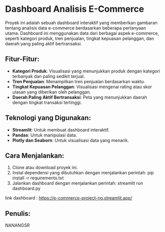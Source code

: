 # Dashboard Analisis E-Commerce

Proyek ini adalah sebuah dashboard interaktif yang memberikan gambaran tentang analisis data e-commerce berdasarkan beberapa pertanyaan utama. Dashboard ini menggunakan data dari berbagai aspek e-commerce, seperti kategori produk, tren penjualan, tingkat kepuasan pelanggan, dan daerah yang paling aktif bertransaksi.

## Fitur-Fitur:
- **Kategori Produk**: Visualisasi yang menunjukkan produk dengan kategori terbanyak dan paling sedikit terjual.
- **Tren Penjualan**: Menampilkan tren penjualan berdasarkan waktu.
- **Tingkat Kepuasan Pelanggan**: Visualisasi mengenai rating atau skor ulasan yang diberikan oleh pelanggan.
- **Daerah Paling Aktif Bertransaksi**: Peta yang menunjukkan daerah dengan tingkat transaksi tertinggi.

## Teknologi yang Digunakan:
- **Streamlit**: Untuk membuat dashboard interaktif.
- **Pandas**: Untuk manipulasi data.
- **Plotly dan Seaborn**: Untuk visualisasi data yang menarik.

## Cara Menjalankan:
1. Clone atau download proyek ini.
2. Instal dependensi yang dibutuhkan dengan menjalankan perintah:
   pip install -r requirements.txt
4. Jalankan dashboard dengan menjalankan perintah:
   streamlit run dashboard.py

link dashboard :  https://e-commerce-project-ng.streamlit.app/
   
## Penulis:
NANANGSR
